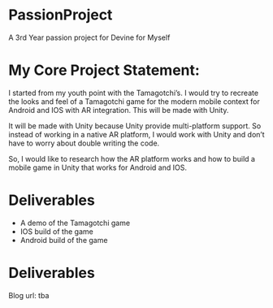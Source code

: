 # PassionProject
A 3rd Year passion project for Devine for Myself

# My Core Project Statement: 
I started from my youth point with the Tamagotchi’s. I would try to recreate the looks and feel of a Tamagotchi game for the modern mobile context for Android and IOS with AR integration. This will be made with Unity. 

It will be made with Unity because Unity provide multi-platform support. So instead of working in a native AR platform, I would work with Unity and don’t have to worry about double writing the code.

So, I would like to research how the AR platform works and how to build a mobile game in Unity that works for Android and IOS. 

# Deliverables
* A demo of the Tamagotchi game
* IOS build of the game
* Android build of the game

# Deliverables
Blog url: tba

